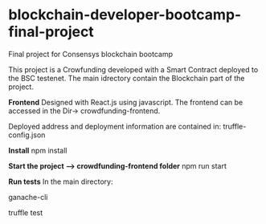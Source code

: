 # blockchain-developer-bootcamp-final-project
Final project for Consensys blockchain bootcamp

This project is a Crowfunding developed with a Smart Contract deployed to the BSC testenet.
The main idrectory contain the Blockchain part of the project.

**Frontend**
Designed with React.js using javascript.
The frontend can be accessed in the Dir-> crowdfunding-frontend.


Deployed address and deployment information are contained in: truffle-config.json

**Install** 
npm install


**Start the project --> crowdfunding-frontend folder** 
npm run start



**Run tests** 
In the main directory:

ganache-cli

truffle test


